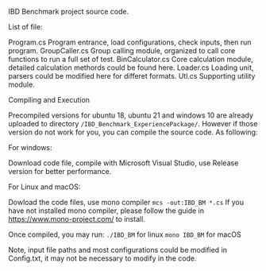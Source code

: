 IBD Benchmark project source code.

List of file:

Program.cs         Program entrance, load configurations, check inputs, then run program.
GroupCaller.cs     Group calling module, organized to call core functions to run a full set of test.
BinCalculator.cs   Core calculation module, detailed calculation methords could be found here.
Loader.cs          Loading unit, parsers could be modified here for differet formats.
Utl.cs             Supporting utility module.



Compiling and Execution

Precompiled versions for ubuntu 18, ubuntu 21 and windows 10 are already uploaded to directory ```/IBD_Benchmark_ExperiencePackage/```. However if those version do not work for you, you can compile the source code. As following:

For windows:

Download code file, compile with Microsoft Visual Studio, use Release version for better performance.

For Linux and macOS:

Dowload the code files, use mono compiler ```mcs -out:IBD_BM *.cs```
If you have not installed mono compiler, please follow the guide in https://www.mono-project.com/ to install.

Once compiled, you may run:
```./IBD_BM``` for linux
```mono IBD_BM``` for macOS

Note, input file paths and most configurations could be modified in Config.txt, it may not be necessary to modify in the code.
